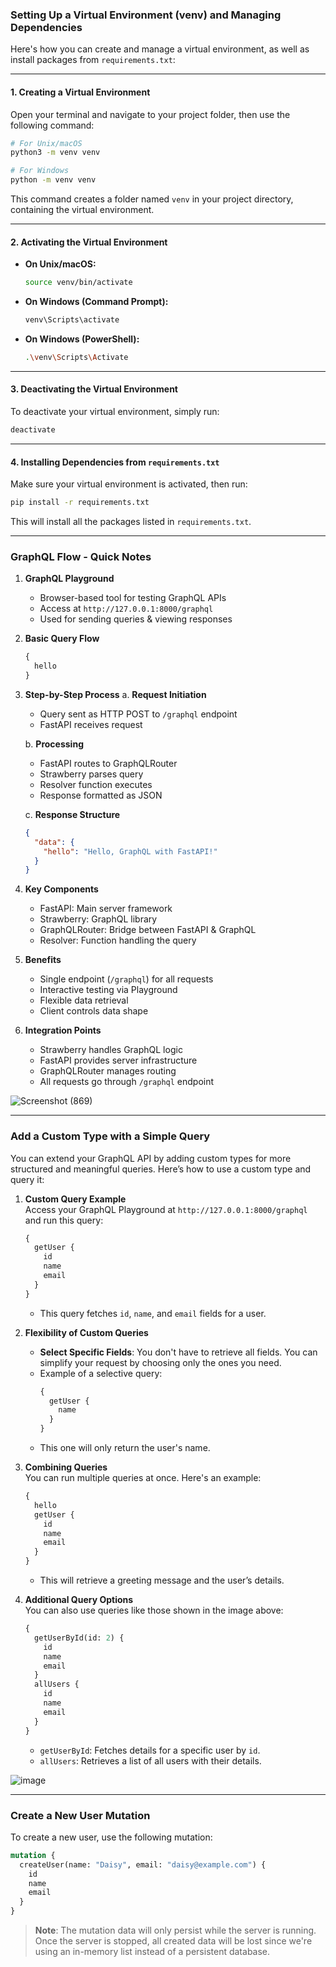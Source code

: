 ### Setting Up a Virtual Environment (venv) and Managing Dependencies

Here's how you can create and manage a virtual environment, as well as install packages from `requirements.txt`:

---

#### 1. **Creating a Virtual Environment**
Open your terminal and navigate to your project folder, then use the following command:
```bash
# For Unix/macOS
python3 -m venv venv

# For Windows
python -m venv venv
```
This command creates a folder named `venv` in your project directory, containing the virtual environment.

---

#### 2. **Activating the Virtual Environment**
- **On Unix/macOS:**
  ```bash
  source venv/bin/activate
  ```
- **On Windows (Command Prompt):**
  ```bash
  venv\Scripts\activate
  ```
- **On Windows (PowerShell):**
  ```bash
  .\venv\Scripts\Activate
  ```

---

#### 3. **Deactivating the Virtual Environment**
To deactivate your virtual environment, simply run:
```bash
deactivate
```

---

#### 4. **Installing Dependencies from `requirements.txt`**
Make sure your virtual environment is activated, then run:
```bash
pip install -r requirements.txt
```

This will install all the packages listed in `requirements.txt`.

---

### GraphQL Flow - Quick Notes

1. **GraphQL Playground**
   - Browser-based tool for testing GraphQL APIs
   - Access at `http://127.0.0.1:8000/graphql`
   - Used for sending queries & viewing responses

2. **Basic Query Flow**
   ```graphql
   {
     hello
   }
   ```

3. **Step-by-Step Process**
   a. **Request Initiation**
   - Query sent as HTTP POST to `/graphql` endpoint
   - FastAPI receives request

   b. **Processing**
   - FastAPI routes to GraphQLRouter
   - Strawberry parses query
   - Resolver function executes
   - Response formatted as JSON

   c. **Response Structure**
   ```json
   {
     "data": {
       "hello": "Hello, GraphQL with FastAPI!"
     }
   }
   ```

4. **Key Components**
   - FastAPI: Main server framework
   - Strawberry: GraphQL library
   - GraphQLRouter: Bridge between FastAPI & GraphQL
   - Resolver: Function handling the query

5. **Benefits**
   - Single endpoint (`/graphql`) for all requests
   - Interactive testing via Playground
   - Flexible data retrieval
   - Client controls data shape

6. **Integration Points**
   - Strawberry handles GraphQL logic
   - FastAPI provides server infrastructure
   - GraphQLRouter manages routing
   - All requests go through `/graphql` endpoint

![Screenshot (869)](https://github.com/user-attachments/assets/922b4eb9-7f50-433a-bf59-4b2c6172a8f6)

---

### **Add a Custom Type with a Simple Query**

You can extend your GraphQL API by adding custom types for more structured and meaningful queries. Here’s how to use a custom type and query it:

1. **Custom Query Example**  
   Access your GraphQL Playground at `http://127.0.0.1:8000/graphql` and run this query:
   ```graphql
   {
     getUser {
       id
       name
       email
     }
   }
   ```
   - This query fetches `id`, `name`, and `email` fields for a user.

2. **Flexibility of Custom Queries**  
   - **Select Specific Fields**: You don't have to retrieve all fields. You can simplify your request by choosing only the ones you need.
   - Example of a selective query:
     ```graphql
     {
       getUser {
         name
       }
     }
     ```
   - This one will only return the user's name.

3. **Combining Queries**  
   You can run multiple queries at once. Here's an example:
   ```graphql
   {
     hello
     getUser {
       id
       name
       email
     }
   }
   ```
   - This will retrieve a greeting message and the user’s details.

4. **Additional Query Options**  
   You can also use queries like those shown in the image above:
   ```graphql
   {
     getUserById(id: 2) {
       id
       name
       email
     }
     allUsers {
       id
       name
       email
     }
   }
   ```
   - `getUserById`: Fetches details for a specific user by `id`.
   - `allUsers`: Retrieves a list of all users with their details.

![image](https://github.com/user-attachments/assets/b3846179-5836-4e99-82cc-2bbde717b69b)

---

### **Create a New User Mutation**

To create a new user, use the following mutation:
```graphql
mutation {
  createUser(name: "Daisy", email: "daisy@example.com") {
    id
    name
    email
  }
}
```
> **Note**: The mutation data will only persist while the server is running. Once the server is stopped, all created data will be lost since we're using an in-memory list instead of a persistent database.